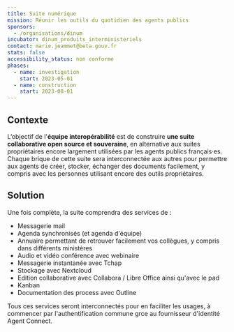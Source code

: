 ```yaml
---
title: Suite numérique
mission: Réunir les outils du quotidien des agents publics
sponsors:
  - /organisations/dinum
incubator: dinum_produits_interministeriels
contact: marie.jeammet@beta.gouv.fr
stats: false
accessibility_status: non conforme
phases:
  - name: investigation
    start: 2023-05-01
  - name: construction
    start: 2023-08-01
---
```

## Contexte

L’objectif de l'**équipe interopérabilité** est de construire **une suite collaborative open source et souveraine**, en alternative aux suites propriétaires encore largement utilisées par les agents publics français·es. Chaque brique de cette suite sera interconnectée aux autres pour permettre aux agents de créer, stocker, échanger des documents facilement, y compris avec les personnes utilisant encore des outils propriétaires. 

## Solution

Une fois complète, la suite comprendra des services de : 

* Messagerie mail 
* Agenda synchronisés (et agenda d'équipe) 
* Annuaire permettant de retrouver facilement vos collègues, y compris dans différents ministères
* Audio et vidéo conférence avec webinaire
* Messagerie instantanée avec Tchap
* Stockage avec Nextcloud 
* Edition collaborative avec Collabora / Libre Office ainsi qu'avec le pad
* Kanban 
* Documentation des process avec Outline 

Tous ces services seront interconnectés pour en faciliter les usages, à commencer par l'authentification commune grce au fournisseur d'identité Agent Connect.
